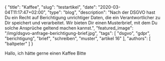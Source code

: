 {
    "title": "Kaffee",
    "slug": "testartikel",
    "date": "2020-03-04T11:17:47+02:00",
	"type": "blog",
	"description": "Nach der DSGVO hast Du ein Recht auf Berichtigung unrichtiger Daten, die ein Verantwortlicher zu Dir speichert und verarbeitet. Wir bieten Dir einen Musterbrief, mit dem Du solche Ansprüche geltend machen kannst.",
	"featured_image": "/img/dsgvo-anfrage-berichtigung-brief.jpg",
    "tags": [ "dsgvo", "gdpr", "berichtigung", "brief", "schreiben", "muster", "artikel 16" ],
    "authors": [ "baltpeter" ]
}

Hallo, ich hätte gerne einen Kaffee
Bitte
